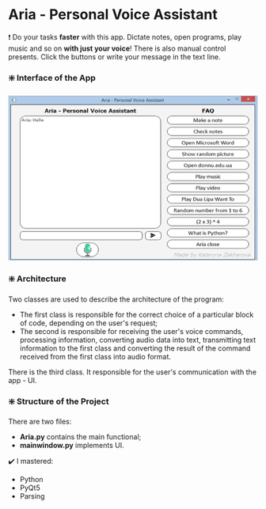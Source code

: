 # Aria - Personal Voice Assistant

:exclamation: Do your tasks **faster** with this app. Dictate notes, open programs, play music and so on **with just your voice**!
There is also manual control presents. Click the buttons or write your message in the text line.

### :sparkle: Interface of the App

![Interface](Aria.png)

### :sparkle: Architecture

  Two classes are used to describe the architecture of the program:
  * The first class is responsible for the correct choice of a particular block of code, depending on the user's request;
  * The second is responsible for receiving the user's voice commands, processing information, converting audio data into text, transmitting text information to the first class and converting the result of the command received from the first class into audio format.
  
  There is the third class. It responsible for the user's communication with the app - UI.

### :sparkle: Structure of the Project

  There are two files:
  * **Aria.py** contains the main functional;
  * **mainwindow.py** implements UI.

:heavy_check_mark: I mastered:
* Python
* PyQt5
* Parsing
